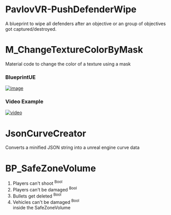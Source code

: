 # PavlovVR-PushDefenderWipe
A blueprint to wipe all defenders after an objective or an group of objectives got captured/destroyed.

# M_ChangeTextureColorByMask
Material code to change the color of a texture using a mask
### BlueprintUE
[![image](https://github.com/DarkAt26/PavlovVR-RandomBlueprintCollection/assets/84019236/9dd067b7-320f-453e-8be4-17e171cf55a2)](https://blueprintue.com/blueprint/tev1uwiv/)
### Video Example
[![video](https://img.youtube.com/vi/Ob19WJt87Mc/0.jpg)](https://www.youtube.com/watch?v=Ob19WJt87Mc)

# JsonCurveCreator
Converts a minified JSON string into a unreal engine curve data

# BP_SafeZoneVolume
1. Players can't shoot <sup>Bool</sup>
2. Players can't be damaged <sup>Bool</sup>
3. Bullets get deleted <sup>Bool</sup>
4. Vehicles can't be damaged <sup>Bool</sup>
<br>inside the SafeZoneVolume
